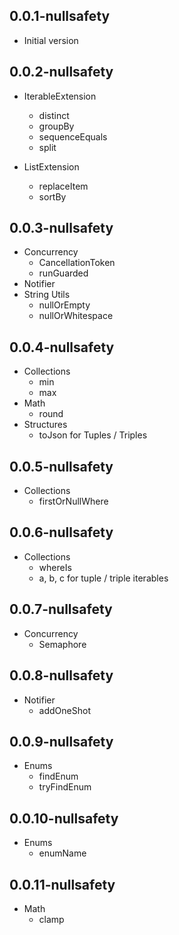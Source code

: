 ## 0.0.1-nullsafety
- Initial version

## 0.0.2-nullsafety
- IterableExtension
  - distinct
  - groupBy
  - sequenceEquals
  - split

- ListExtension
  - replaceItem
  - sortBy

## 0.0.3-nullsafety
- Concurrency
  - CancellationToken
  - runGuarded
- Notifier
- String Utils
  - nullOrEmpty
  - nullOrWhitespace

## 0.0.4-nullsafety
- Collections
  - min
  - max
- Math
  - round
- Structures
  - toJson for Tuples / Triples

## 0.0.5-nullsafety
- Collections
  - firstOrNullWhere

## 0.0.6-nullsafety
- Collections
  - whereIs
  - a, b, c for tuple / triple iterables

## 0.0.7-nullsafety
- Concurrency
  - Semaphore

## 0.0.8-nullsafety
- Notifier
  - addOneShot

## 0.0.9-nullsafety
- Enums
  - findEnum
  - tryFindEnum

## 0.0.10-nullsafety
- Enums
  - enumName
  
## 0.0.11-nullsafety
- Math
  - clamp